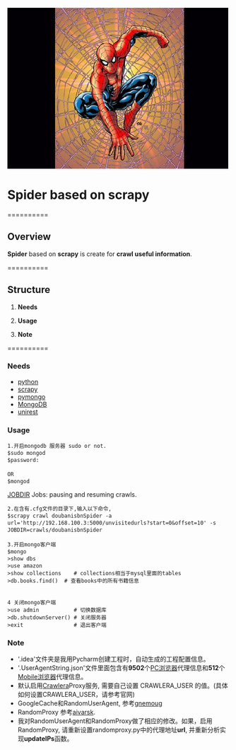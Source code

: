 
![spider icon](./spiderman.png)

# Spider based on scrapy

==========

## Overview

**Spider** based on **scrapy** is create for **crawl useful information**.

==========

## Structure
1. **Needs**

2. **Usage**

3. **Note**


==========

### Needs
* [python](https://www.python.org/downloads/) 
* [scrapy](http://doc.scrapy.org/en/latest/)
* [pymongo](http://api.mongodb.org/python/current/)
* [MongoDB](https://www.mongodb.org/)
* [unirest](http://unirest.io/python.html)


### Usage

    1.开启mongodb 服务器 sudo or not.
    $sudo mongod
    $password: 
    
    OR
    $mongod
    
    
[JOBDIR](http://doc.scrapy.org/en/latest/topics/jobs.html) Jobs: pausing and resuming crawls.

	2.在含有.cfg文件的目录下,输入以下命令, 
	$scrapy crawl doubanisbnSpider -a url='http://192.168.100.3:5000/unvisitedurls?start=0&offset=10' -s JOBDIR=crawls/doubanisbnSpider
    
    3.开启mongo客户端
    $mongo      
    >show dbs
    >use amazon
    >show collections    # collections相当于mysql里面的tables
    >db.books.find()  # 查看books中的所有书籍信息
    
    
    4 关闭mongo客户端
    >use admin           # 切换数据库
    >db.shutdownServer() # 关闭服务器
    >exit                # 退出客户端


### Note
* '.idea'文件夹是我用Pycharm创建工程时，自动生成的工程配置信息。
* '.UserAgentString.json'文件里面包含有**9502**个[PC浏览器](http://www.useragentstring.com/pages/Browserlist/)代理信息和**512**个[Mobile浏览器](http://www.useragentstring.com/pages/Mobile%20Browserlist/)代理信息。
* 默认启用[Crawlera](http://scrapinghub.com/crawlera/)Proxy服务, 需要自己设置 CRAWLERA_USER 的值。(具体如何设置CRAWLERA_USER，请参考官网)
* GoogleCache和RandomUserAgent, 参考[gnemoug](https://github.com/gnemoug/distribute_crawler/tree/master/woaidu_crawler/woaidu_crawler/contrib/downloadmiddleware)
* RandomProxy 参考[aivarsk](https://github.com/aivarsk/scrapy-proxies). 
* 我对RandomUserAgent和RandomProxy做了相应的修改。如果，启用RandomProxy, 请重新设置randomproxy.py中的代理地址**url**, 并重新分析实现**updateIPs**函数。